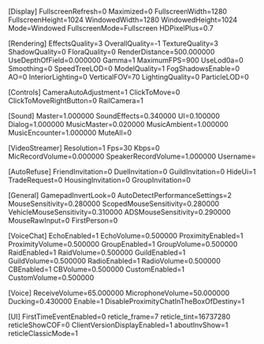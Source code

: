 [Display]
FullscreenRefresh=0
Maximized=0
FullscreenWidth=1280
FullscreenHeight=1024
WindowedWidth=1280
WindowedHeight=1024
Mode=Windowed
FullscreenMode=Fullscreen
HDPixelPlus=0.7

[Rendering]
EffectsQuality=3
OverallQuality=-1
TextureQuality=3
ShadowQuality=0
FloraQuality=0
RenderDistance=500.000000
UseDepthOfField=0.000000
Gamma=1
MaximumFPS=900
UseLod0a=0
Smoothing=0
SpeedTreeLOD=0
ModelQuality=1
FogShadowsEnable=0
AO=0
InteriorLighting=0
VerticalFOV=70
LightingQuality=0
ParticleLOD=0

[Controls]
CameraAutoAdjustment=1
ClickToMove=0
ClickToMoveRightButton=0
RailCamera=1

[Sound]
Master=1.000000
SoundEffects=0.340000
UI=0.100000
Dialog=1.000000
MusicMaster=0.020000
MusicAmbient=1.000000
MusicEncounter=1.000000
MuteAll=0

[VideoStreamer]
Resolution=1
Fps=30
Kbps=0
MicRecordVolume=0.000000
SpeakerRecordVolume=1.000000
Username=

[AutoRefuse]
FriendInvitation=0
DuelInvitation=0
GuildInvitation=0
HideUi=1
TradeRequest=0
HousingInvitation=0
GroupInvitation=0

[General]
GamepadInvertLook=0
AutoDetectPerformanceSettings=2
MouseSensitivity=0.280000
ScopedMouseSensitivity=0.280000
VehicleMouseSensitivity=0.310000
ADSMouseSensitivity=0.290000
MouseRawInput=0
FirstPerson=0

[VoiceChat]
EchoEnabled=1
EchoVolume=0.500000
ProximityEnabled=1
ProximityVolume=0.500000
GroupEnabled=1
GroupVolume=0.500000
RaidEnabled=1
RaidVolume=0.500000
GuildEnabled=1
GuildVolume=0.500000
RadioEnabled=1
RadioVolume=0.500000
CBEnabled=1
CBVolume=0.500000
CustomEnabled=1
CustomVolume=0.500000

[Voice]
ReceiveVolume=65.000000
MicrophoneVolume=50.000000
Ducking=0.430000
Enable=1
DisableProximityChatInTheBoxOfDestiny=1

[UI]
FirstTimeEventEnabled=0
reticle_frame=7
reticle_tint=16737280
reticleShowCOF=0
ClientVersionDisplayEnabled=1
aboutInvShow=1
reticleClassicMode=1
